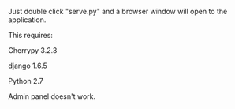 Just double click "serve.py" and a browser window will open to the application.

This requires:

Cherrypy 3.2.3

django 1.6.5

Python 2.7

Admin panel doesn't work.
